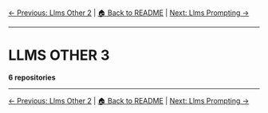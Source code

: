 [← Previous: Llms Other 2](llms-other-2.txt) | [🏠 Back to README](../README.md) | [Next: Llms Prompting →](llms-prompting.txt)

---

# LLMS OTHER 3

**6 repositories**

---


[← Previous: Llms Other 2](llms-other-2.txt) | [🏠 Back to README](../README.md) | [Next: Llms Prompting →](llms-prompting.txt)
